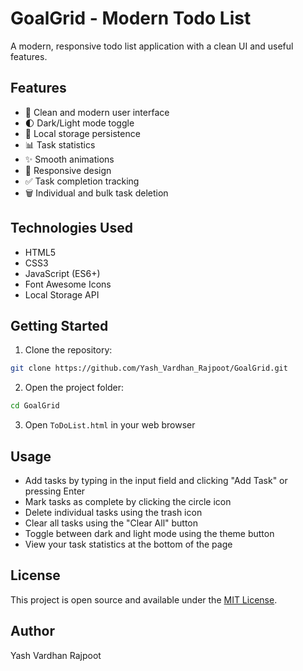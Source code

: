 # GoalGrid - Modern Todo List

A modern, responsive todo list application with a clean UI and useful features.

## Features

- 🎯 Clean and modern user interface
- 🌓 Dark/Light mode toggle
- 💾 Local storage persistence
- 📊 Task statistics
- ✨ Smooth animations
- 📱 Responsive design
- ✅ Task completion tracking
- 🗑️ Individual and bulk task deletion

## Technologies Used

- HTML5
- CSS3
- JavaScript (ES6+)
- Font Awesome Icons
- Local Storage API

## Getting Started

1. Clone the repository:
```bash
git clone https://github.com/Yash_Vardhan_Rajpoot/GoalGrid.git
```

2. Open the project folder:
```bash
cd GoalGrid
```

3. Open `ToDoList.html` in your web browser

## Usage

- Add tasks by typing in the input field and clicking "Add Task" or pressing Enter
- Mark tasks as complete by clicking the circle icon
- Delete individual tasks using the trash icon
- Clear all tasks using the "Clear All" button
- Toggle between dark and light mode using the theme button
- View your task statistics at the bottom of the page

## License

This project is open source and available under the [MIT License](LICENSE).

## Author

Yash Vardhan Rajpoot